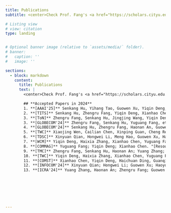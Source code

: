 ```yaml
---
title: Publications
subtitle: <center>Check Prof. Fang's <a href="https://scholars.cityu.edu.hk/en/persons/yuguang-fang(b2d78936-ab0a-4186-9f64-0f468013de23)/publications.html">CityU Scholar</a> to obtain the full publication list!<br><br></center>

# Listing view
# view: citation
type: landing


# Optional banner image (relative to `assets/media/` folder).
# banner:
#   caption: ''
#   image: ''

sections:
  - block: markdown
    content:
      title: Publications
      text: |
        <center>Check Prof. Fang's <a href="https://scholars.cityu.edu.hk/en/persons/yuguang-fang(b2d78936-ab0a-4186-9f64-0f468013de23)/publications.html">CityU Scholar</a> to obtain the full publication list!<br><br></center>

        ## **Accepted Papers in 2024**
        1. **[AAAI'25]** Senkang Hu, Yihang Tao, Guowen Xu, Yiqin Deng, Xianhao Chen, Yuguang Fang, Sam Kwong. “[CP-Guard: Malicious Agent Detection and Defense in Collaborative Bird’s Eye View Perception.](https://arxiv.org/abs/2412.12000)” *The 39th Annual AAAI Conference on Artificial Intelligence*, Philadelphia, Pennsylvania, USA, February 2025.
        2. **[TITS]** Senkang Hu, Zhengru Fang, Yiqin Deng, Xianhao Chen, Yuguang Fang, and Sam Kwong. “[Toward Full-scene Domain Generalization in Multi-agent Collaborative Bird’s Eye View Segmentation for Connected and Autonomous Driving.](https://ieeexplore.ieee.org/abstract/document/10779389)” *IEEE Transactions on Intelligent Transportation Systems*.
        3. **[ToN]** Zhengru Fang, Senkang Hu, Jingjing Wang, Yiqin Deng, Xianhao Chen, Yuguang Fang. “[Prioritized Information Bottleneck Theoretic Framework with Distributed Online Learning for Edge Video Analytics.](https://arxiv.org/abs/2409.00146)” *IEEE/ACM Transactions on Networking.* [[Code](https://github.com/fangzr/PIB-Prioritized-Information-Bottleneck-Framework)]
        3. **[GLOBECOM'24]** Zhengru Fang, Senkang Hu, Yuguang Fang, et al. “[PIB: Prioritized Information Bottleneck Framework for Collaborative Edge Video Analytics.](https://arxiv.org/abs/2408.17047)” *IEEE Global Communications Conference*, Cape Town, South Africa, December 2024. [[Code](https://github.com/fangzr/PIB-Prioritized-Information-Bottleneck-Framework)]
        4. **[GLOBECOM'24]** Senkang Hu, Zhengru Fang, Haonan An, Guowen Xu, Yuan Zhou, Xianhao Chen, and Yuguang Fang. “[Adaptive Communications in Collaborative Perception with Domain Alignment for Autonomous Driving.](https://arxiv.org/abs/2310.00013)” IEEE Global Communications Conference, Cape Town, South Africa, December 2024.
        5. **[TWC]** Xiaojing Wen, Cailian Chen, Xinping Guan, Cheng Ren, Yehan Ma, Yuguang Fang. "[AoIT-Empowered Associated Network Slicing: Resource Orchestration for Joint Monitoring.](https://ieeexplore.ieee.org/document/10661233)" *IEEE Transactions on Wireless Communications.* 
        6. **[TDSC]** Xinyuan Qian, Hongwei Li, Meng Hao, Guowen Xu, Haoyong Wang, Yuguang Fang. "[Decentralized Multi-Client Functional Encryption for Inner Product with Applications to Federated Learning.](https://ieeexplore.ieee.org/document/10494860)" *IEEE Transactions on Dependable and Secure Computing.* 
        7. **[WCM]** Yiqin Deng, Haixia Zhang, Xianhao Chen, Yuguang Fang. "[UAV-Assisted MEC with an Expandable Computing Resource Pool: Rethinking the UAV Deployment.](https://ieeexplore.ieee.org/document/10536071)" *IEEE Wireless Communications Magazine.* 
        8. **[COMMAG]** Yuguang Fang; Yiqin Deng; Xianhao Chen. "[Resources on the Move for Smart City: A Disruptive Perspective on the Grand Convergence of Sensing, Communications, Computing, Storage, and Intelligence.](https://ieeexplore.ieee.org/document/10697414)" *IEEE Communications Magazine.* 
        9. **[TMC]** Zhengru Fang, Senkang Hu, Haonan An; Yuang Zhang; Jingjing Wang; Hangcheng Cao, Xianhao Chen, Yuguang Fang. "[PACP: Priority-Aware Collaborative Perception for Connected and Autonomous Vehicles.](https://ieeexplore.ieee.org/document/10646529)" *IEEE Transactions on Mobile Computing.* 
        10. **[TWC]** Yiqin Deng, Haixia Zhang, Xianhao Chen, Yuguang Fang. "[UAV-assisted Multi-access Edge Computing with Altitude-dependent Computing Power.](https://doi.org/10.1109/TWC.2024.3362375)" *IEEE Transactions on Wireless Communications.* 
        11. **[COMST]** Xianhao Chen, Yiqin Deng, Haichuan Ding, Guanqiao Qu, Haixia Zhang, Pan Li, Yuguang Fang. "[Vehicle as a Service (VaaS): Leverage Vehicles to Build Service Networks and Capabilities for Smart Cities.](https://ieeexplore.ieee.org/document/10449899)" *IEEE Communications Surveys & Tutorials.* 
        12. **[INFOCOM'24]** Xinyuan Qian; Hongwei Li; Guowen Xu; Haoyong Wang; Tianwei Zhang; Xianhao Chen, Yuguang Fang. "[Privacy-Preserving Data Evaluation via Functional Encryption, Revisited.](https://ieeexplore.ieee.org/document/10621262)" *2024 IEEE Conference on Computer Communications.* 
        13. **[ICRA'24]** Yuang Zhang, Haonan An; Zhengru Fang; Guowen Xu; Yuan Zhou; Xianhao Chen, Yuguang Fang. "[SmartCooper: Vehicular Collaborative Perception with Adaptive Fusion and Judger Mechanism.](https://ieeexplore.ieee.org/document/10610199)" *2024 IEEE International Conference on Robotics and Automation.* 
        



        
       

---
```

